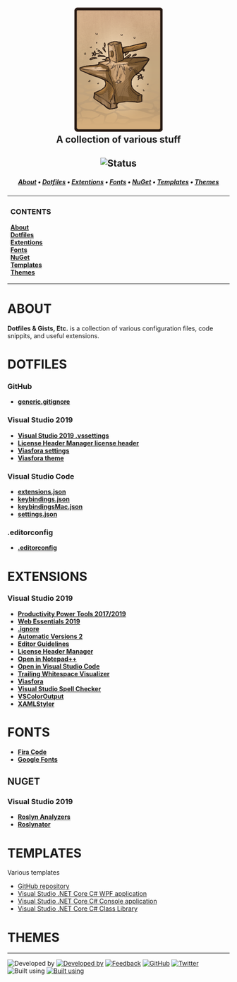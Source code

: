 <!--
  Github Repository Template (https://github.com/APrettyCoolProgram/dotfiles-templates-and-gists-etc)
  Version: Version 20.7.200729.1200
  Authors: development@aprettycoolprogram.com
  Additional documentation: /AppResource/Doc/Proj/
-->

<h2 align="center">
  <img src="repodata/img/dotfiles-templates-and-gists-etc-logo-1422x2000.png" alt="Dotfiles, Templates & Gists (Etc.) Logo" width="200">
  <br>
  A collection of various stuff
  <br>
</h2>

<h2 align="center">

  ![Status](https://img.shields.io/badge/status-active-brightgreen.svg)

</h2>

<h5 align="center">

  [**About**](#about)&nbsp;&bull;&nbsp;[**Dotfiles**](#dotfiles)&nbsp;&bull;&nbsp;[**Extentions**](#extensions)&nbsp;&bull;&nbsp;[**Fonts**](#fonts)&nbsp;&bull;&nbsp;[**NuGet**](#nuget)&nbsp;&bull;&nbsp;[**Templates**](#templates)&nbsp;&bull;&nbsp;[**Themes**](#themes)

</h5>

<table>
<tr>
<td img src="repodata/img/spacer.png" alt="blank-spacer" width="800" height="1">

  ### CONTENTS
  [**About**](#about)<br>
  [**Dotfiles**](#dotfiles)<br>
  [**Extentions**](#extensions)<br>
  [**Fonts**](#fonts)<br>
  [**NuGet**](#nuget)<br>
  [**Templates**](#templates)<br>
  [**Themes**](#themes)<br>

</td>
</tr>
</table>

# ABOUT
**Dotfiles & Gists, Etc.** is a collection of various configuration files, code snippits, and useful extensions.

# DOTFILES
### GitHub
* [**generic.gitignore**](dotfile/github/generic.gitignore)
### Visual Studio 2019
* [**Visual Studio 2019 .vssettings**](dotfile/vs-2019/visual-studio-2019.vssettings)
* [**License Header Manager license header**](dotfile/vs2019/license-header-manager.licenseheader)
* [**Viasfora settings**](dotfile/vs2019/viasfora-settings.xml)
* [**Viasfora theme**](dotfiles/vs2019/viasfora-theme.json)
### Visual Studio Code
* [**extensions.json**](dotfile/vscode/extensions.json)
* [**keybindings.json**](dotfile/vscode/keybindings.json)
* [**keybindingsMac.json**](dotfile/vscode/keybindingsMac.json)
* [**settings.json**](dotfile/vscode/settings.json)
### .editorconfig
* [**.editorconfig**](dotfile/visual-studio-2019/generic.editorconfig)

# EXTENSIONS
### Visual Studio 2019
* [**Productivity Power Tools 2017/2019**](https://marketplace.visualstudio.com/items?itemName=VisualStudioPlatformTeam.ProductivityPowerPack2017)
* [**Web Essentials 2019**](https://marketplace.visualstudio.com/items?itemName=MadsKristensen.WebEssentials2019&ssr=false)
* [**.ignore**](https://marketplace.visualstudio.com/items?itemName=MadsKristensen.ignore)
* [**Automatic Versions 2**](https://marketplace.visualstudio.com/items?itemName=PrecisionInfinity.AutomaticVersions)
* [**Editor Guidelines**](https://marketplace.visualstudio.com/items?itemName=PaulHarrington.EditorGuidelines)
* [**License Header Manager**](https://marketplace.visualstudio.com/items?itemName=StefanWenig.LicenseHeaderManager)
* [**Open in Notepad++**](https://marketplace.visualstudio.com/items?itemName=CalvinAAllen.OpeninNotepad)
* [**Open in Visual Studio Code**](https://marketplace.visualstudio.com/items?itemName=MadsKristensen.OpeninVisualStudioCode)
* [**Trailing Whitespace Visualizer**](https://marketplace.visualstudio.com/items?itemName=MadsKristensen.TrailingWhitespaceVisualizer)
* [**Viasfora**](https://marketplace.visualstudio.com/items?itemName=TomasRestrepo.Viasfora)
* [**Visual Studio Spell Checker**](https://marketplace.visualstudio.com/items?itemName=EWoodruff.VisualStudioSpellCheckerVS2017andLater)
* [**VSColorOutput**](https://marketplace.visualstudio.com/items?itemName=MikeWard-AnnArbor.VSColorOutput)
* [**XAMLStyler**](https://marketplace.visualstudio.com/items?itemName=TeamXavalon.XAMLStyler)

# FONTS
* [**Fira Code**](https://github.com/tonsky/FiraCode)
* [**Google Fonts**](https://github.com/google/fonts)

## NUGET
### Visual Studio 2019
* [**Roslyn Analyzers**](https://github.com/dotnet/roslyn-analyzers)
* [**Roslynator**](https://github.com/JosefPihrt/Roslynator)

# TEMPLATES
Various templates
* [GitHub repository](template/github/repository)
* [Visual Studio .NET Core C# WPF application](template/visual-studio/csharp/dotnet-core-csharp-wpf-template)
* [Visual Studio .NET Core C# Console application](template/visual-studio/csharp/dotnet-core-csharp-console-template)
* [Visual Studio .NET Core C# Class Library](template/visual-studio/csharp/dotnet-core-csharp-class-library-template)

# THEMES

***

![Developed by](https://img.shields.io/badge/developed%20by-black.svg)&nbsp;[![Developed by](https://img.shields.io/badge/A%20Pretty%20Cool%20Program-17806D.svg)](https://aprettycoolprogram.com)&nbsp;[![Feedback](https://img.shields.io/badge/feedback@aprettycoolprogram.com-17806D.svg)](mailto:feedback@aprettycoolprogram.com)&nbsp;[![GitHub](https://img.shields.io/github/followers/aprettycoolprogram.svg?label=GitHub&style=social)](https://github.com/aprettycoolprogram)&nbsp;[![Twitter](https://img.shields.io/twitter/follow/aprettycoolprog.svg?label=Twitter&style=social)](https://twitter.com/aprettycoolprog)&nbsp;
<br>
![Built using](https://img.shields.io/badge/built%20using-black.svg)&nbsp;[![Built using](https://img.shields.io/badge/github--repository--template-blue.svg)](https://github.com/APrettyCoolProgram/dotfiles-templates-and-gists-etc)&nbsp;